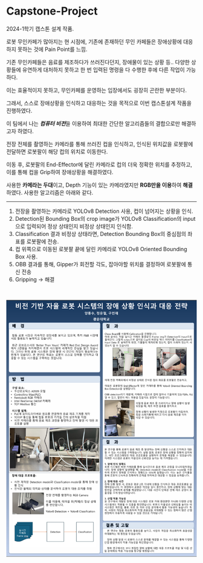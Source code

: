 # Capstone-Project
2024-1학기 캡스톤 설계 작품.

로봇 무인카페가 많아지는 현 시점에, 기존에 존재하던 무인 카페들은 장애상황에 대응하지 못하는 것에 Pain Point를 느낌.

기존 무인카페들은 음료를 제조하다가 쓰러진다던지, 장애물이 있는 상황 등.. 다양한 상황들에 유연하게 대처하지 못하고 한 번 입력된 명령을 다 수행한 후에 다른 작업이 가능하다.

이는 효율적이지 못하고, 무인카페를 운영하는 입장에서도 굉장히 곤란한 부분이다.

그래서, 스스로 장애상황을 인식하고 대응하는 것을 목적으로 이번 캡스톤설계 작품을 진행하였다.
</br>

이 팀에서 나는
***컴퓨터 비전***을 이용하여 최대한 간단한 알고리즘들의 결합으로만 해결하고자 하였다.

전장 전체를 촬영하는 카메라를 통해 쓰러진 컵을 인식하고, 인식된 위치값을 로봇팔에 전달하면 로봇팔이 해당 컵의 위치로 이동한다.

이동 후, 로봇팔의 End-Effector에 달린 카메라로 컵의 더욱 정확한 위치를 추정하고, 이를 통해 컵을 Grip하여 장애상황을 해결하였다.
</br>

사용한 **카메라는 두대**이고, Depth 기능이 있는 카메라였지만 **RGB만을 이용**하여 **해결**하였다.
사용한 알고리즘은 아래와 같다.
</br>

---

1. 전장을 촬영하는 카메라로 YOLOv8 Detection 사용, 컵이 넘어지는 상황을 인식.
2. Detection된 Bounding Box의 crop image가 YOLOv8 Classification의 input으로 입력되어 정상 상태인지 비정상 상태인지 인식함.
3. Classification 결과 비정상 상태라면, Detection Bounding Box의 중심점의 좌표를 로봇팔에 전송.
4. 컵 위쪽으로 이동된 로봇팔 끝에 달린 카메라로 YOLOv8 Oriented Bounding Box 사용.
5. OBB 결과를 통해, Gipper가 회전할 각도, 잡아야할 위치를 결정하여 로봇팔에 통신 전송
6. Gripping &rarr; 해결

</br>

<p align="center">
 <img src = "Final\Capstone_A0.png">
</p>
